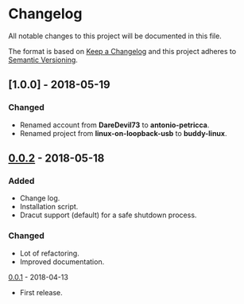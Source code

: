 # Changelog

All notable changes to this project will be documented in this file.

The format is based on [Keep a Changelog](https://keepachangelog.com/en/1.0.0/)
and this project adheres to [Semantic Versioning](https://semver.org/spec/v2.0.0.html).

## [1.0.0] - 2018-05-19

### Changed

- Renamed account from **DareDevil73** to **antonio-petricca**.
- Renamed project from **linux-on-loopback-usb** to **buddy-linux**.

## [0.0.2] - 2018-05-18

### Added

- Change log.
- Installation script.
- Dracut support (default) for a safe shutdown process.

### Changed

- Lot of refactoring.
- Improved documentation.

[0.0.1] - 2018-04-13

- First release.

[Unreleased]: https://github.com/antonio-petricca/buddy-linux/tree/feature/rename
[0.0.2]: https://github.com/antonio-petricca/buddy-linux/compare/master...feature/dracut
[0.0.1]: https://github.com/antonio-petricca/buddy-linux/tree/0.0.1